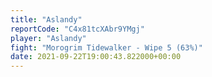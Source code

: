 ```yaml
---
title: "Aslandy"
reportCode: "C4x81tcXAbr9YMgj"
player: "Aslandy"
fight: "Morogrim Tidewalker - Wipe 5 (63%)"
date: 2021-09-22T19:00:43.822000+00:00
---
```

